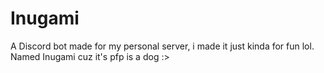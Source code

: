 # Inugami
A Discord bot made for my personal server, i made it just kinda for fun lol. Named Inugami cuz it's pfp is a dog :>
